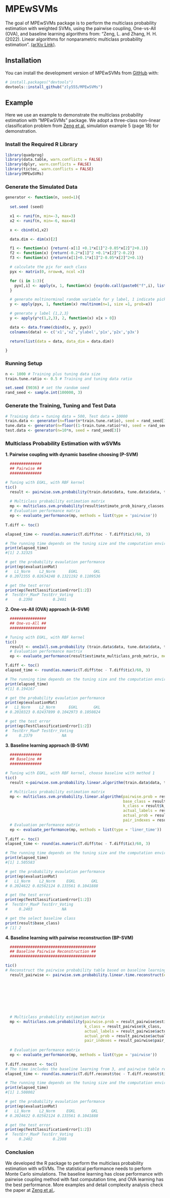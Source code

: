 
<!-- README.md is generated from README.Rmd. Please edit that file -->

# MPEwSVMs

<!-- badges: start -->
<!-- badges: end -->

The goal of MPEwSVMs package is to perform the multiclass probability
estimation with weighted SVMs, using the pairwise coupling, One-vs-All
(OVA), and baseline learning algorithms from: “Zeng, L. and Zhang, H. H.
(2022). Linear algorithms for nonparametric multiclass probability
estimation”. [(arXiv Link)](https://arxiv.org/abs/2205.12460).

## Installation

You can install the development version of MPEwSVMs from
[GitHub](https://github.com/zly555/MPEwSVMs) with:

``` r
# install.packages("devtools")
devtools::install_github("zly555/MPEwSVMs")
```

## Example

Here we use an example to demonstrate the multiclass probability
estimation with “MPEwSVMs” package. We adopt a three-class non-linear
classification problem from [Zeng et
al.](https://arxiv.org/abs/2205.12460v1) simulation example 5 (page 18)
for demonstration.

### Install the Required R Library

``` r
library(quadprog)
library(data.table, warn.conflicts = FALSE)
library(dplyr, warn.conflicts = FALSE)
library(tictoc, warn.conflicts = FALSE)
library(MPEwSVMs)
```

### Generate the Simulated Data

``` r
generator <- function(n, seed=1){
  
  set.seed (seed)

  x1 <- runif(n, min=-3, max=3)
  x2 <- runif(n, min=-6, max=6)

  x <- cbind(x1,x2)

  data.dim <- dim(x)[2]

  f1 <- function(x) {return(-x[1] +0.1*x[1]^2-0.05*x[2]^2+0.1)}
  f2 <- function(x) {return(-0.2*x[1]^2 +0.1*x[2]^2-0.2)}
  f3 <- function(x) {return(x[1]+0.1*x[1]^2-0.05*x[2]^2+0.1)}

  # calculate the pjx for each class
  pyx <- matrix(0, nrow=n, ncol =3)

  for (i in 1:3){
    pyx[,i] <- apply(x, 1, function(x) {exp(do.call(paste0("f",i), list(x)))/(exp(f1(x))+exp(f2(x))+exp(f3(x)))})
  }

  # generate moltinorminal random variable for y label, 1 indicate pick that class label
  y <- apply(pyx, 1, function(x) rmultinom(n=1, size =1, prob=x))

  # generate y label {1,2,3}
  y <- apply(y*c(1,2,3), 2, function(x) x[x > 0])

  data <- data.frame(cbind(x, y, pyx))
  colnames(data) <- c('x1','x2','ylabel','p1x','p2x','p3x')

  return(list(data = data, data_dim = data.dim))

}
```

### Running Setup

``` r
n <- 1000 # Training plus tuning data size
train.tune.ratio <- 0.5 # Training and tuning data ratio

set.seed (9036) # set the random seed
rand_seed <- sample.int(100000, 3)
```

### Generate the Training, Tuning and Test Data

``` r
# Training data = tuning data = 500, Test data = 10000
train.data <- generator(n=floor(n*train.tune.ratio), seed = rand_seed[1])
tune.data <- generator(n=floor((1-train.tune.ratio)*n), seed = rand_seed[2])
test.data <- generator(n=10*n, seed = rand_seed[3])
```

### Multiclass Probability Estimation with wSVMs

**1. Pairwise coupling with dynamic baseline choosing (P-SVM)**

``` r
  ##############
  ## Pairwise ##
  ##############

# Tuning with EGKL, with RBF kernel 
tic()
  result <- pairwise.svm.probability(train.data$data, tune.data$data, test.data$data, data_dim =train.data$data_dim, kernel = list(type = 'rbf', param1 = 1, param2 = NULL), tuning.criteria = 'EGKL')
  
  # Multiclass probability estimation matrix
  mp <- multiclass.svm.probability(result$estimate_prob_binary_classes, result$k_class, result$actual_labels, result$actual_prob, result$pair_indexes)
  # Evaluation performance matrix
  ep <- evaluate_performance(mp, methods = list(type = 'pairwise'))
    
T.diff <- toc()

elapsed_time <- round(as.numeric(T.diff$toc - T.diff$tic)/60, 3)

# The running time depends on the tuning size and the computation environment
print(elapsed_time) 
#[1] 2.32325

# get the probability evaulation performance
print(ep$evaluationMat)
#   L1_Norm    L2_Norm      EGKL       GKL
# 0.2072355 0.02634248 0.1321192 0.1109536

# get the test error
print(ep$TestClassificationError[1:2])
#  TestErr_MaxP TestErr_Voting
#     0.2398         0.2401
```

**2. One-vs-All (OVA) approach (A-SVM)**

``` r
  ################
  ## One-vs-All ##
  ################

# Tuning with EGKL, with RBF kernel 
tic()
  result <- one2all.svm.probability (train.data$data, tune.data$data, test.data$data, data_dim =train.data$data_dim, kernel = list(type = 'rbf', param1 = 1, param2 = NULL), tuning.criteria = 'EGKL')
  # Evaluation performance maxtrix
  ep <- evaluate_performance(result$estimate_multiclass_prob_matrix, methods = list(type ='one2rest'))

T.diff <- toc()
elapsed_time <- round(as.numeric(T.diff$toc - T.diff$tic)/60, 3)

# The running time depends on the tuning size and the computation environment
print(elapsed_time) 
#[1] 8.194167

# get the probability evaulation performance
print(ep$evaluationMat)
#   L1_Norm    L2_Norm      EGKL       GKL
# 0.2010323 0.02437899 0.1042973 0.1050824

# get the test error
print(ep$TestClassificationError[1:2])
#  TestErr_MaxP TestErr_Voting
#     0.2379             NA
```

**3. Baseline learning approach (B-SVM)**

``` r
  ##############
  ## Baseline ##
  ##############

# Tuning with EGKL, with RBF kernel, choose baseline with method 1 
tic()
  result <-pairwise.svm.probability.linear.algorithm(train.data$data, tune.data$data, test.data$data, data_dim =train.data$data_dim, kernel = list(type = 'rbf', param1 = 1, param2 = NULL), linear.time.algorithm = list(type = 'largestClSize'), tuning.criteria = 'EGKL')

  # Multiclass probability estimation matrix
  mp <- multiclass.svm.probability.linear.algorithm(pairwise.prob = result$estimate_prob_binary_classes_base, 
                                                    base_class = result$base_class, 
                                                    k_class = result$k_class, 
                                                    actual_labels = result$actual_labels, 
                                                    actual_prob = result$actual_prob, 
                                                    pair_indexes = result$pair_indexes)
  # Evaluation performance matrix
  ep <- evaluate_performance(mp, methods = list(type = 'liner_time'))
  
T.diff <- toc()
elapsed_time <- round(as.numeric(T.diff$toc - T.diff$tic)/60, 3)

# The running time depends on the tuning size and the computation environment
print(elapsed_time) 
#[1] 1.505583

# get the probability evaulation performance
print(ep$evaluationMat)
#   L1_Norm    L2_Norm     EGKL       GKL
# 0.2024622 0.02562124 0.133561 0.1041888

# get the test error
print(ep$TestClassificationError[1:2])
#  TestErr_MaxP TestErr_Voting
#     0.2403             NA

# get the select baseline class
print(result$base_class) 
# [1] 2
```

**4. Baseline learning with pairwise reconstruction (BP-SVM)**

``` r
  ######################################
  ## Baseline Pairwise Reconstruction ##
  ######################################

tic()
# Reconstruct the pairwise probability table based on baseline learning algorithm from 3
  result_pairwise <- pairwise.svm.probability.linear.time.reconstruct(estimate_prob_binary_classes_base =result$estimate_prob_binary_classes_base, 
                                                                        base_class = result$base_class, 
                                                                        num_class = result$k_class, 
                                                                        pair_indexes = result$pair_indexes, 
                                                                        sum_prob_difference = result$sum_prob_difference, 
                                                                        actual_labels = result$actual_labels, 
                                                                        actual_prob = result$actual_prob)


  # Multiclass probability estimation matrix
  mp <- multiclass.svm.probability(pairwise.prob = result_pairwise$estimate_prob_binary_classes, 
                                   k_class = result_pairwise$k_class, 
                                   actual_labels = result_pairwise$actual_labels, 
                                   actual_prob = result_pairwise$actual_prob, 
                                   pair_indexes = result_pairwise$pair_indexes)
  
  # Evaluation performance matrix
  ep <- evaluate_performance(mp, methods = list(type = 'pairwise'))
  
T.diff.reconst <- toc()
# The time includes the baseline learning from 3, and pairwise table reconstruction 
elapsed_time <- round(as.numeric(T.diff.reconst$toc - T.diff.reconst$tic)/60, 3) + elapsed_time

# The running time depends on the tuning size and the computation environment
print(elapsed_time) 
#[1] 1.508002

# get the probability evaulation performance
print(ep$evaluationMat)
#   L1_Norm    L2_Norm     EGKL       GKL
# 0.2024622 0.02562124 0.133561 0.1041888

# get the test error
print(ep$TestClassificationError[1:2])
#  TestErr_MaxP TestErr_Voting
#     0.2402         0.2388
```

### Conclusion

We developed the R package to perform the multiclass probability
estimation with wSVMs. The statistical performance needs to perform
Monte Carlo simulations. The baseline learning has close performance
with pairwise coupling method with fast computation time, and OVA
learning has the best performance. More examples and detail complexity
analysis check the paper at [Zeng et
al.](https://arxiv.org/abs/2205.12460).
